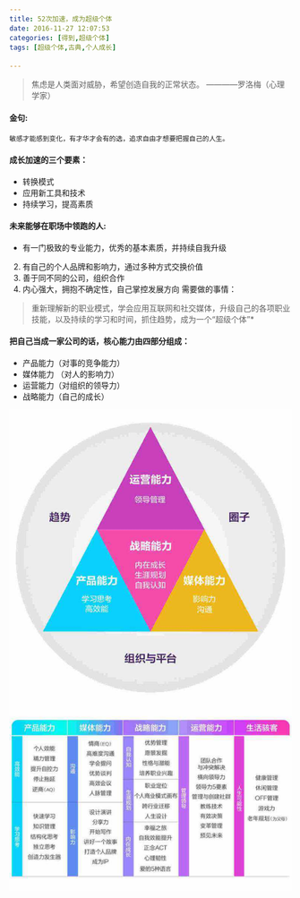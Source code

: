 ```yaml
---
title: 52次加速，成为超级个体
date: 2016-11-27 12:07:53
categories: [得到,超级个体]
tags: [超级个体,古典,个人成长]

---
```

> 焦虑是人类面对威胁，希望创造自我的正常状态。
————罗洛梅（心理学家）


#### 金句:
```
敏感才能感到变化，有才华才会有的选，追求自由才想要把握自己的人生。
```

#### 成长加速的三个要素：

-  转换模式
- 应用新工具和技术
- 持续学习，提高素质

<!-- more --> 
#### 未来能够在职场中领跑的人:
- 有一门极致的专业能力，优秀的基本素质，并持续自我升级
2. 有自己的个人品牌和影响力，通过多种方式交换价值
3. 善于同不同的公司，组织合作
4. 内心强大，拥抱不确定性，自己掌控发展方向
需要做的事情：


>重新理解新的职业模式，学会应用互联网和社交媒体，升级自己的各项职业技能，以及持续的学习和时间，抓住趋势，成为一个“超级个体”*


#### 把自己当成一家公司的话，核心能力由四部分组成：
* 产品能力（对事的竞争能力）
* 媒体能力 （对人的影响力）
* 运营能力（对组织的领导力）
* 战略能力（自己的成长）

![能力导图](52/chaojidaotu.png)

